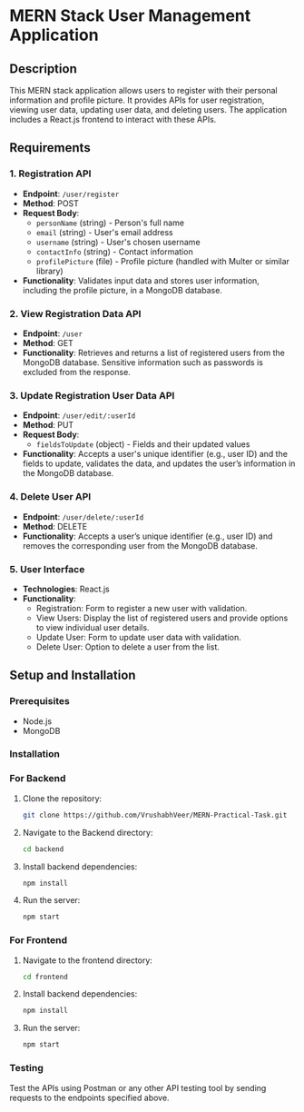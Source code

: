 # MERN Stack User Management Application

## Description

This MERN stack application allows users to register with their personal information and profile picture. It provides APIs for user registration, viewing user data, updating user data, and deleting users. The application includes a React.js frontend to interact with these APIs.

## Requirements

### 1. Registration API

- **Endpoint**: `/user/register`
- **Method**: POST
- **Request Body**:
  - `personName` (string) - Person's full name
  - `email` (string) - User's email address
  - `username` (string) - User's chosen username
  - `contactInfo` (string) - Contact information
  - `profilePicture` (file) - Profile picture (handled with Multer or similar library)
- **Functionality**: Validates input data and stores user information, including the profile picture, in a MongoDB database.

### 2. View Registration Data API

- **Endpoint**: `/user`
- **Method**: GET
- **Functionality**: Retrieves and returns a list of registered users from the MongoDB database. Sensitive information such as passwords is excluded from the response.

### 3. Update Registration User Data API

- **Endpoint**: `/user/edit/:userId`
- **Method**: PUT
- **Request Body**:
  - `fieldsToUpdate` (object) - Fields and their updated values
- **Functionality**: Accepts a user's unique identifier (e.g., user ID) and the fields to update, validates the data, and updates the user’s information in the MongoDB database.

### 4. Delete User API

- **Endpoint**: `/user/delete/:userId`
- **Method**: DELETE
- **Functionality**: Accepts a user’s unique identifier (e.g., user ID) and removes the corresponding user from the MongoDB database.

### 5. User Interface

- **Technologies**: React.js
- **Functionality**:
  - Registration: Form to register a new user with validation.
  - View Users: Display the list of registered users and provide options to view individual user details.
  - Update User: Form to update user data with validation.
  - Delete User: Option to delete a user from the list.

## Setup and Installation

### Prerequisites

- Node.js
- MongoDB

### Installation
### For Backend

1. Clone the repository:
   ```bash
   git clone https://github.com/VrushabhVeer/MERN-Practical-Task.git
   
2. Navigate to the Backend directory:
   ```bash
   cd backend
   
3. Install backend dependencies:
   ```bash
   npm install
   
4. Run the server:
   ```bash
   npm start

### For Frontend
   
1. Navigate to the frontend directory:
   ```bash
   cd frontend
   
2. Install backend dependencies:
   ```bash
   npm install
   
3. Run the server:
   ```bash
   npm start

### Testing
Test the APIs using Postman or any other API testing tool by sending requests to the endpoints specified above.
